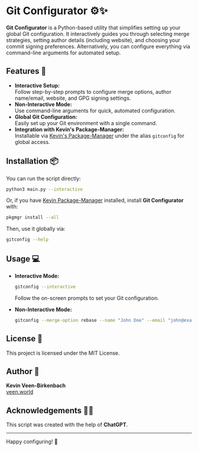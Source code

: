 # Git Configurator ⚙️✨

**Git Configurator** is a Python-based utility that simplifies setting up your global Git configuration. It interactively guides you through selecting merge strategies, setting author details (including website), and choosing your commit signing preferences. Alternatively, you can configure everything via command-line arguments for automated setup.

## Features 🚀

- **Interactive Setup:**  
  Follow step-by-step prompts to configure merge options, author name/email, website, and GPG signing settings.
- **Non-Interactive Mode:**  
  Use command-line arguments for quick, automated configuration.
- **Global Git Configuration:**  
  Easily set up your Git environment with a single command.
- **Integration with Kevin's Package-Manager:**  
  Installable via [Kevin's Package-Manager](https://github.com/kevinveenbirkenbach/package-manager) under the alias `gitconfig` for global access.

## Installation 📦

You can run the script directly:

```bash
python3 main.py --interactive
```

Or, if you have [Kevin Package-Manager](https://github.com/kevinveenbirkenbach/package-manager) installed, install **Git Configurator** with:

```bash
pkgmgr install --all
```

Then, use it globally via:

```bash
gitconfig --help
```

## Usage 💻

- **Interactive Mode:**

  ```bash
  gitconfig --interactive
  ```

  Follow the on-screen prompts to set your Git configuration.

- **Non-Interactive Mode:**

  ```bash
  gitconfig --merge-option rebase --name "John Doe" --email "john@example.com" --website "https://johndoe.com" --signing gpg --gpg-key YOUR_GPG_KEY
  ```

## License 📄

This project is licensed under the MIT License.

## Author 👤

**Kevin Veen-Birkenbach**  
[veen.world](https://www.veen.world/)

## Acknowledgements 🤖💡

This script was created with the help of **ChatGPT**.

---
Happy configuring! 🎉
